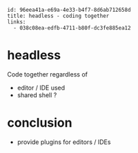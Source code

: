 ```
id: 96eea41a-e69a-4e33-b4f7-8d6ab712658d
title: headless - coding together
links:
  - 038c08ea-edfb-4711-b80f-dc3fe885ea12
```

# headless

Code together regardless of

* editor / IDE used
* shared shell ?   

# conclusion

* provide plugins for editors / IDEs

